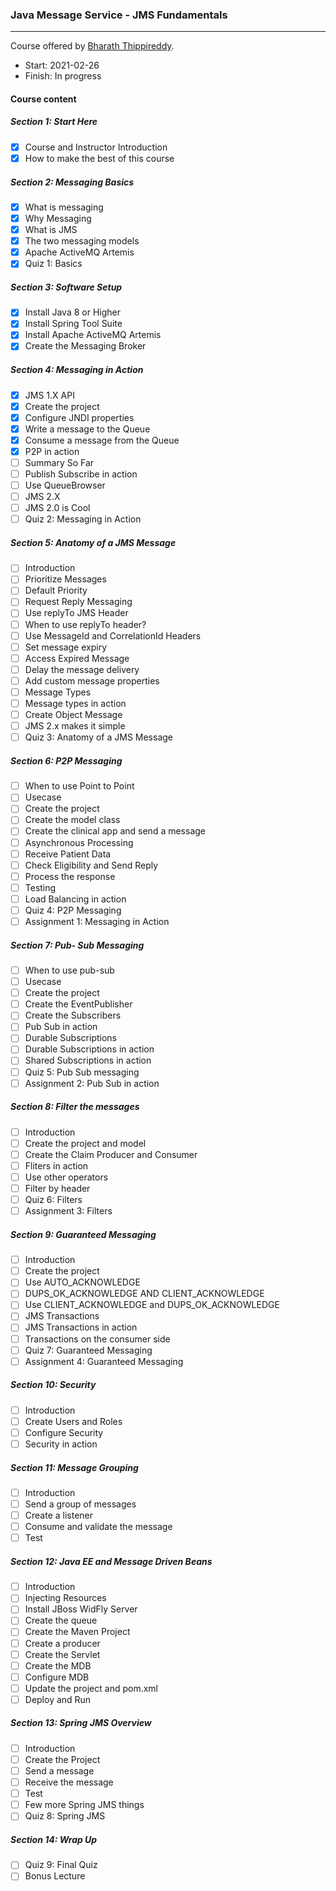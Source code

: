 ### Java Message Service - JMS Fundamentals

------

Course offered by [Bharath Thippireddy](http://www.bharaththippireddy.com/).

- Start: 2021-02-26
- Finish: In progress

#### Course content

##### Section 1: Start Here

- [x] Course and Instructor Introduction 
- [x] How to make the best of this course

##### Section 2: Messaging Basics

- [x] What is messaging
- [x] Why Messaging
- [x] What is JMS
- [x] The two messaging models
- [x] Apache ActiveMQ Artemis
- [x] Quiz 1: Basics

##### Section 3: Software Setup

- [x] Install Java 8 or Higher
- [x] Install Spring Tool Suite
- [x] Install Apache ActiveMQ Artemis
- [x] Create the Messaging Broker

##### Section 4: Messaging in Action

- [x] JMS 1.X API
- [x] Create the project
- [x] Configure JNDI properties
- [x] Write a message to the Queue
- [x] Consume a message from the Queue
- [x] P2P in action
- [ ] Summary So Far
- [ ] Publish Subscribe in action
- [ ] Use QueueBrowser
- [ ] JMS 2.X
- [ ] JMS 2.0 is Cool
- [ ] Quiz 2: Messaging in Action

##### Section 5: Anatomy of a JMS Message

- [ ] Introduction
- [ ] Prioritize Messages
- [ ] Default Priority
- [ ] Request Reply Messaging
- [ ] Use replyTo JMS Header
- [ ] When to use replyTo header?
- [ ] Use MessageId and CorrelationId Headers
- [ ] Set message expiry
- [ ] Access Expired Message
- [ ] Delay the message delivery
- [ ] Add custom message properties
- [ ] Message Types
- [ ] Message types in action
- [ ] Create Object Message
- [ ] JMS 2.x makes it simple
- [ ] Quiz 3: Anatomy of a JMS Message

##### Section 6: P2P Messaging

- [ ] When to use Point to Point
- [ ] Usecase
- [ ] Create the project
- [ ] Create the model class
- [ ] Create the clinical app and send a message
- [ ] Asynchronous Processing
- [ ] Receive Patient Data
- [ ] Check Eligibility and Send Reply
- [ ] Process the response
- [ ] Testing
- [ ] Load Balancing in action
- [ ] Quiz 4: P2P Messaging
- [ ] Assignment 1: Messaging in Action

##### Section 7: Pub- Sub Messaging

- [ ] When to use pub-sub
- [ ] Usecase
- [ ] Create the project
- [ ] Create the EventPublisher
- [ ] Create the Subscribers
- [ ] Pub Sub in action
- [ ] Durable Subscriptions
- [ ] Durable Subscriptions in action
- [ ] Shared Subscriptions in action
- [ ] Quiz 5: Pub Sub messaging
- [ ] Assignment 2: Pub Sub in action

##### Section 8: Filter the messages

- [ ] Introduction
- [ ] Create the project and model
- [ ] Create the Claim Producer and Consumer
- [ ] Fliters in action
- [ ] Use other operators
- [ ] Filter by header
- [ ] Quiz 6: Filters
- [ ] Assignment 3: Filters

##### Section 9: Guaranteed Messaging

- [ ] Introduction
- [ ] Create the project
- [ ] Use AUTO_ACKNOWLEDGE
- [ ] DUPS_OK_ACKNOWLEDGE AND CLIENT_ACKNOWLEDGE
- [ ] Use CLIENT_ACKNOWLEDGE and DUPS_OK_ACKNOWLEDGE
- [ ] JMS Transactions
- [ ] JMS Transactions in action
- [ ] Transactions on the consumer side
- [ ] Quiz 7: Guaranteed Messaging
- [ ] Assignment 4: Guaranteed Messaging

##### Section 10: Security

- [ ] Introduction
- [ ] Create Users and Roles
- [ ] Configure Security
- [ ] Security in action

##### Section 11: Message Grouping

- [ ] Introduction
- [ ] Send a group of messages
- [ ] Create a listener
- [ ] Consume and validate the message
- [ ] Test

##### Section 12: Java EE and Message Driven Beans

- [ ] Introduction
- [ ] Injecting Resources
- [ ] Install JBoss WidFly Server
- [ ] Create the queue
- [ ] Create the Maven Project
- [ ] Create a producer
- [ ] Create the Servlet
- [ ] Create the MDB
- [ ] Configure MDB
- [ ] Update the project and pom.xml
- [ ] Deploy and Run

##### Section 13: Spring JMS Overview

- [ ] Introduction
- [ ] Create the Project
- [ ] Send a message
- [ ] Receive the message
- [ ] Test
- [ ] Few more Spring JMS things
- [ ] Quiz 8: Spring JMS

##### Section 14: Wrap Up

- [ ] Quiz 9: Final Quiz
- [ ] Bonus Lecture
